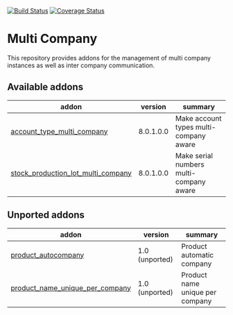 [![Build Status](https://travis-ci.org/OCA/multi-company.svg?branch=8.0)](https://travis-ci.org/OCA/multi-company)
[![Coverage Status](https://coveralls.io/repos/OCA/multi-company/badge.png?branch=8.0)](https://coveralls.io/r/OCA/multi-company?branch=8.0)

Multi Company
=============

This repository provides addons for the management of multi company instances
as well as inter company communication.



[//]: # (addons)
Available addons
----------------
addon | version | summary
--- | --- | ---
[account_type_multi_company](account_type_multi_company/) | 8.0.1.0.0 | Make account types multi-company aware
[stock_production_lot_multi_company](stock_production_lot_multi_company/) | 8.0.1.0.0 | Make serial numbers multi-company aware

Unported addons
---------------
addon | version | summary
--- | --- | ---
[product_autocompany](__unported__/product_autocompany/) | 1.0 (unported) | Product automatic company
[product_name_unique_per_company](__unported__/product_name_unique_per_company/) | 1.0 (unported) | Product name unique per company

[//]: # (end addons)
